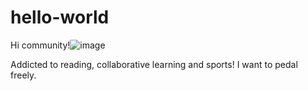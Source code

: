 # hello-world
Hi community!![image](https://user-images.githubusercontent.com/81702883/113207361-e870ba80-9246-11eb-8b77-01421d47f80a.png)

Addicted to reading, collaborative learning and sports!
I want to pedal freely.
